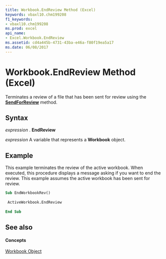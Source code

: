 ```yaml
---
title: Workbook.EndReview Method (Excel)
keywords: vbaxl10.chm199208
f1_keywords:
- vbaxl10.chm199208
ms.prod: excel
api_name:
- Excel.Workbook.EndReview
ms.assetid: cd4a445b-4731-43ba-e46a-f80f19ea5a17
ms.date: 06/08/2017
---
```



# Workbook.EndReview Method (Excel)

Terminates a review of a file that has been sent for review using the **[SendForReview](workbook-sendforreview-method-excel.md)** method.


## Syntax

 _expression_ . **EndReview**

 _expression_ A variable that represents a **Workbook** object.


## Example

This example terminates the review of the active workbook. When executed, this procedure displays a message asking if you want to end the review. This example assumes the active workbook has been sent for review.


```vb
Sub EndWorkbookRev() 
 
 ActiveWorkbook.EndReview 
 
End Sub
```


## See also


#### Concepts


[Workbook Object](workbook-object-excel.md)

